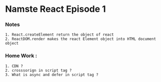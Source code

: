 # Namste React Episode 1

### Notes 
    1. React.createElement return the object of react
    2. ReactDOM.render makes the react Element object into HTML document object 


### Home Work :
	1. CDN ?
	2. crosssorign in script tag ?
    3. What is async and defer in script tag ?
